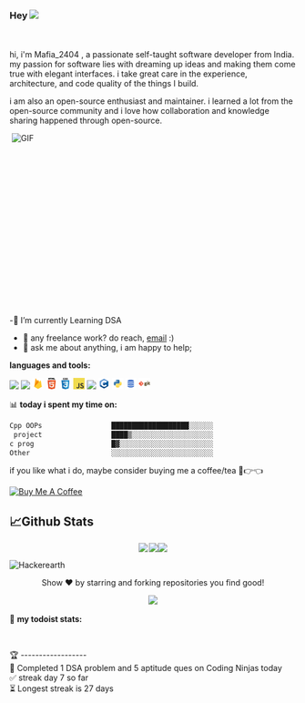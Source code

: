 ### Hey  <img src="https://media.giphy.com/media/hvRJCLFzcasrR4ia7z/giphy.gif" width="25px">
<!--<a href="https://github/Mafia24">
  <img align="left" alt="mafia's github" width="22px" src="https://raw.githubusercontent.com/peterthehan/peterthehan/master/assets/github.svg" />
</a>
<a href="https://discord.gg/">
  <img align="left" alt="mafia's Discord" width="22px" src="https://raw.githubusercontent.com/peterthehan/peterthehan/master/assets/discord.svg" />
</a>
<a href="https://facebook.com/">
  <img align="left" alt="mafia's fb" width="22px" src="https://raw.githubusercontent.com/peterthehan/peterthehan/master/assets/facebook.svg" />
</a>

<a href="https://www.linkedin.com/in/">
  <img align="left" alt="mafia's LinkedIN" width="22px" src="https://raw.githubusercontent.com/peterthehan/peterthehan/master/assets/linkedin.svg" />
</a>
<a href="https://open.spotify.com/">
  <img align="left" alt="mafia's Spotify" width="22px" src="https://raw.githubusercontent.com/peterthehan/peterthehan/master/assets/spotify.svg" />
</a>
<a href="https://www.instagram.com//">
  <img align="left" alt="mafia's Spotify" width="22px" src="https://user-images.githubusercontent.com/79085857/141674406-bbd34b39-4985-4315-8bd8-e7502a1388ad.png" />
</a>-->


<br />
<br/>
hi, i'm Mafia_2404 , a passionate self-taught <!--full stack Android developer and a freelance --> software developer from India. my passion for software lies with dreaming up ideas and making them come true with elegant interfaces. i take great care in the experience, architecture, and code quality of the things I build.

i am also an open-source enthusiast and maintainer. i learned a lot from the open-source community and i love how collaboration and knowledge sharing happened through open-source.


  <img align="right" alt="GIF" src="https://raw.githubusercontent.com/Uddhav2404/Uddhav2404/master/code.gif?raw=true" width="500" height="320" />
  
-🔭 I’m currently Learning  DSA<br/>
- 💼 any freelance work? do reach, [email]() :)
- 💬 ask me about anything, i am happy to help;


**languages and tools:**  

<code><img name="android" height="20" src="https://user-images.githubusercontent.com/79085857/141676030-43664b25-0dd4-4199-8d10-ccf8603669de.png"></code>
<code><img name="sqlite" height="20" src="https://user-images.githubusercontent.com/79085857/141676117-f78b273c-c7b9-4117-b66b-2a853163d50e.png"></code>
<code><img name="firebase" height="20" src="https://raw.githubusercontent.com/github/explore/80688e429a7d4ef2fca1e82350fe8e3517d3494d/topics/firebase/firebase.png"></code>
<code><img name="html" height="20" src="https://raw.githubusercontent.com/github/explore/5c058a388828bb5fde0bcafd4bc867b5bb3f26f3/topics/html/html.png"></code>
<code><img name="css" height="20" src="https://raw.githubusercontent.com/github/explore/5c058a388828bb5fde0bcafd4bc867b5bb3f26f3/topics/css/css.png"></code>
<code><img name="javascript" height="20" src="https://raw.githubusercontent.com/github/explore/80688e429a7d4ef2fca1e82350fe8e3517d3494d/topics/javascript/javascript.png"></code>
<code><img name="java" height="20" src="https://user-images.githubusercontent.com/79085857/141675954-1d8192ee-1539-4c44-b3d2-af5cb3b6d572.png"></code>
<code><img name="c" height="20" src="https://raw.githubusercontent.com/github/explore/80688e429a7d4ef2fca1e82350fe8e3517d3494d/topics/c/c.png"></code>
<code><img name="python" height="20" src="https://raw.githubusercontent.com/github/explore/80688e429a7d4ef2fca1e82350fe8e3517d3494d/topics/python/python.png"></code>
<code><img name="psql" height="20" src="https://raw.githubusercontent.com/github/explore/80688e429a7d4ef2fca1e82350fe8e3517d3494d/topics/sql/sql.png"></code>
<code><img name="git" height="20" src="https://raw.githubusercontent.com/github/explore/80688e429a7d4ef2fca1e82350fe8e3517d3494d/topics/git/git.png"></code>

📊 **today i spent my time on:**
<!--START_SECTION:waka-->
```text
Cpp OOPs                 ███████████████████░░░░░░    
 project                 ████▒░░░░░░░░░░░░░░░░░░░░    
c prog                   █▓░░░░░░░░░░░░░░░░░░░░░░░    
Other                    ░░░░░░░░░░░░░░░░░░░░░░░░░    
```
<!--END_SECTION:waka-->

if you like what i do, maybe consider buying me a coffee/tea 🥺👉👈

<a href="https://www.buymeacoffee.com/" target="_blank"><img src="https://cdn.buymeacoffee.com/buttons/v2/default-red.png" alt="Buy Me A Coffee" width="150" ></a>
<br/>

## 📈Github Stats
<p style="display:flex; align=center; justify-content:center; ">
<img src="https://github-readme-stats.vercel.app/api?username=Mafia2404&theme=midnight-purple" style="margin-right:2px;">
  <img src="https://streak-stats.demolab.com/?user=Mafia2404&theme=holi-theme">
  <img src="https://github-readme-stats.vercel.app/api/top-langs/?username=Mafia2404&theme=nightowl&hide_border=false&include_all_commits=true&count_private=false&layout=compact">

</p>


<img src="https://github.com/MAZHARMIK/Interview_DS_Algo/blob/master/github-user-contribution.svg" alt="Hackerearth" data-canonical-src="https://github.com/MAZHARMIK/Interview_DS_Algo/blob/master/github-user-contribution.svg" style="max-width:100%;"></a>

<p align="center">Show ❤️ by starring and forking repositories you find good! </p>






<p align="center"><img src= 'https://capsule-render.vercel.app/api?type=rect&color=gradient&height=2.5'/></p

🚧 **my todoist stats:**
<!-- TODO-IST:START -->
<br/>

🏆  ------------------         
🌸  Completed 1 DSA problem and 5 aptitude ques  on Coding Ninjas today           
✅  streak day  7  so far           
⏳  Longest streak is 27 days
<!-- TODO-IST:END -->


